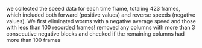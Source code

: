 we collected the speed data for each time frame, totaling 423 frames, which included both forward (positive values) and reverse speeds (negative values).
We first eliminated worms with a negative average speed and those with less than 100 recorded frames!
removed any columns with more than 3 consecutive negative blocks and checked if the remaining columns had more than 100 frames
